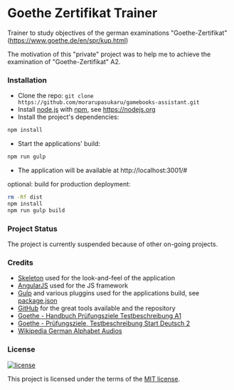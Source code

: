 # Goethe Zertifikat Trainer

Trainer to study objectives of the german examinations "Goethe-Zertifikat" (https://www.goethe.de/en/spr/kup.html)

The motivation of this "private" project was to help me to achieve the examination of "Goethe-Zertifikat" A2.


### Installation

- Clone the repo: `git clone https://github.com/morarupasukaru/gamebooks-assistant.git`
- Install [node.js](https://nodejs.org) with [npm](https://www.npmjs.com/), see https://nodejs.org
- Install the project's dependencies:
```bash
npm install
```
- Start the applications' build:
```bash
npm run gulp
```
- The application will be available at http://localhost:3001/#

optional: build for production deployment:
```bash
rm -Rf dist
npm install
npm run gulp build
```



### Project Status

The project is currently suspended because of other on-going projects.


### Credits

- [Skeleton](http://getskeleton.com/) used for the look-and-feel of the application
- [AngularJS](https://angularjs.org/) used for the JS framework
- [Gulp](https://gulpjs.com/) and various pluggins used for the applications build, see [package.json](package.json)
- [GitHub](https://github.com/) for the great tools available and the repository
- [Goethe - Handbuch Prüfungsziele Testbeschreibung A1](https://www.goethe.de/ins/de/de/prf/prf_neu/gzfit1/inf.html)
- [Goethe - Prüfungsziele, Testbeschreibung Start Deutsch 2](http://www.goethe.de/lrn/prj/pba/bes/sd2/mat/deindex.htm)
- [Wikipedia German Alphabet Audios](https://en.m.wikipedia.org/wiki/German_orthography)

	
### License

[![license](https://img.shields.io/badge/license-MIT-green.svg)](https://github.com/morarupasukaru/gamebooks-assistant/blob/master/LICENSE.md)

This project is licensed under the terms of the [MIT license](/LICENSE.md).